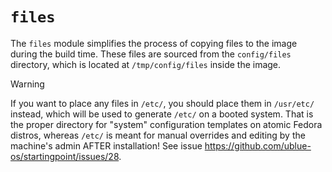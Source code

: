 # `files`

The `files` module simplifies the process of copying files to the image during the build time. These files are sourced from the `config/files` directory, which is located at `/tmp/config/files` inside the image.

> [!WARNING]  
> If you want to place any files in `/etc/`, you should place them in `/usr/etc/` instead, which will be used to generate `/etc/` on a booted system. That is the proper directory for "system" configuration templates on atomic Fedora distros, whereas `/etc/` is meant for manual overrides and editing by the machine's admin AFTER installation! See issue https://github.com/ublue-os/startingpoint/issues/28.